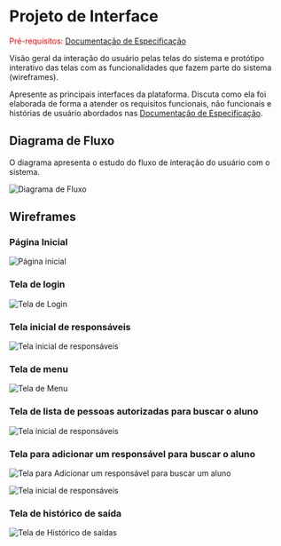 
# Projeto de Interface

<span style="color:red">Pré-requisitos: <a href="2-Especificação do Projeto.md"> Documentação de Especificação</a></span>

Visão geral da interação do usuário pelas telas do sistema e protótipo interativo das telas com as funcionalidades que fazem parte do sistema (wireframes).

 Apresente as principais interfaces da plataforma. Discuta como ela foi elaborada de forma a atender os requisitos funcionais, não funcionais e histórias de usuário abordados nas <a href="2-Especificação do Projeto.md"> Documentação de Especificação</a>.

## Diagrama de Fluxo

O diagrama apresenta o estudo do fluxo de interação do usuário com o sistema.

![Diagrama de Fluxo](https://github.com/ICEI-PUC-Minas-PMV-ADS/ads-2024-1-e3-proj-mov-t5-saida-segura/assets/131215693/147bb84d-5e08-47a8-abc1-0ad45eef14ef)




## Wireframes
 
### Página Inicial

![Página inicial](https://github.com/ICEI-PUC-Minas-PMV-ADS/ads-2024-1-e3-proj-mov-t5-saida-segura/assets/131215693/04de8b14-19f5-412f-ab69-a50e139ff97e)


### Tela de login

![Tela de Login](https://github.com/ICEI-PUC-Minas-PMV-ADS/ads-2024-1-e3-proj-mov-t5-saida-segura/assets/131215693/6778121f-d6cf-4ce7-ac37-3e2f44024ef4)


### Tela inicial de responsáveis

![Tela inicial de responsáveis](https://github.com/ICEI-PUC-Minas-PMV-ADS/ads-2024-1-e3-proj-mov-t5-saida-segura/assets/131215693/9287ca06-8a1c-412f-9057-0814f39a7b5e)

### Tela de menu

![Tela de Menu](https://github.com/ICEI-PUC-Minas-PMV-ADS/ads-2024-1-e3-proj-mov-t5-saida-segura/assets/131215693/0a00186e-e10b-43a4-8d8a-f32ef86ef46e)


### Tela de lista de pessoas autorizadas para buscar o aluno

![Tela inicial de responsáveis](https://github.com/ICEI-PUC-Minas-PMV-ADS/ads-2024-1-e3-proj-mov-t5-saida-segura/assets/131215693/b2a0ef81-88d9-4735-b640-20753984e707)


### Tela para adicionar um responsável para buscar o aluno

![Tela para Adicionar um responsável para buscar um aluno](https://github.com/ICEI-PUC-Minas-PMV-ADS/ads-2024-1-e3-proj-mov-t5-saida-segura/assets/131215693/d4029245-f7e6-4565-95bb-f6d7004c8f59)

![Tela inicial de responsáveis](https://github.com/ICEI-PUC-Minas-PMV-ADS/ads-2024-1-e3-proj-mov-t5-saida-segura/assets/131215693/7a86074c-ccbc-4a99-965d-4ac6330b0e79)


### Tela de histórico de saída

![Tela de Histórico de saídas](https://github.com/ICEI-PUC-Minas-PMV-ADS/ads-2024-1-e3-proj-mov-t5-saida-segura/assets/131215693/9ba9c6dc-ee05-46e1-b88e-1e245a7640de)


